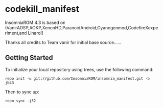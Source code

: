 codekill_manifest
=================

InsomniaROM 4.3 is based on (VanirAOSP,AOKP,XenonHD,ParanoidAndroid,Cyanogenmod,CodefireXexperiment,and Linaro!)


Thanks all credits to Team vanir for initial base source......

Getting Started
---------------



To initialize your local repository using trees, use the following command:

    repo init -u git://github.com/InsomniaROM/insomnia_manifest.git -b jb43

Then to sync up:

    repo sync -j32
    
    

